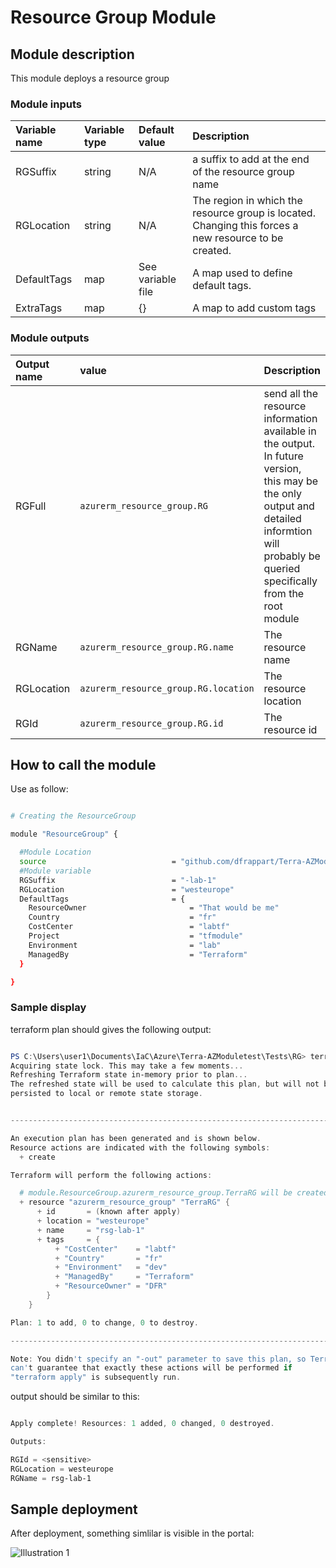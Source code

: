 # Resource Group Module

## Module description

This module deploys a resource group

### Module inputs

| Variable name | Variable type | Default value | Description |
|:--------------|:--------------|:--------------|:------------|
| RGSuffix | string | N/A | a suffix to add at the end of the resource group name |
| RGLocation | string | N/A | The region in which the resource group is located. Changing this forces a new resource to be created. |
| DefaultTags | map | See variable file | A map used to define default tags. |
| ExtraTags | map | {} | A map to add custom tags |
  
### Module outputs
  
| Output name | value | Description |
|:------------|:------|:------------|
| RGFull | `azurerm_resource_group.RG` | send all the resource information available in the output. In future version, this may be the only output and detailed informtion will probably be queried specifically from the root module |
| RGName | `azurerm_resource_group.RG.name` | The resource name |
| RGLocation | `azurerm_resource_group.RG.location` | The resource location |
| RGId | `azurerm_resource_group.RG.id` | The resource id |

## How to call the module

Use as follow:

```bash

# Creating the ResourceGroup

module "ResourceGroup" {

  #Module Location
  source                            = "github.com/dfrappart/Terra-AZModuletest//Modules_building_blocks//01 ResourceGroup/"
  #Module variable
  RGSuffix                          = "-lab-1"
  RGLocation                        = "westeurope"
  DefaultTags                       = {
    ResourceOwner                       = "That would be me"
    Country                             = "fr"
    CostCenter                          = "labtf"
    Project                             = "tfmodule"
    Environment                         = "lab"
    ManagedBy                           = "Terraform"
  }

}

```

### Sample display

terraform plan should gives the following output:

```powershell

PS C:\Users\user1\Documents\IaC\Azure\Terra-AZModuletest\Tests\RG> terraform plan
Acquiring state lock. This may take a few moments...
Refreshing Terraform state in-memory prior to plan...
The refreshed state will be used to calculate this plan, but will not be
persisted to local or remote state storage.


------------------------------------------------------------------------

An execution plan has been generated and is shown below.
Resource actions are indicated with the following symbols:
  + create

Terraform will perform the following actions:

  # module.ResourceGroup.azurerm_resource_group.TerraRG will be created
  + resource "azurerm_resource_group" "TerraRG" {
      + id       = (known after apply)
      + location = "westeurope"
      + name     = "rsg-lab-1"
      + tags     = {
          + "CostCenter"    = "labtf"
          + "Country"       = "fr"
          + "Environment"   = "dev"
          + "ManagedBy"     = "Terraform"
          + "ResourceOwner" = "DFR"
        }
    }

Plan: 1 to add, 0 to change, 0 to destroy.

------------------------------------------------------------------------

Note: You didn't specify an "-out" parameter to save this plan, so Terraform
can't guarantee that exactly these actions will be performed if
"terraform apply" is subsequently run.

```

output should be similar to this:

```powershell

Apply complete! Resources: 1 added, 0 changed, 0 destroyed.

Outputs:

RGId = <sensitive>
RGLocation = westeurope
RGName = rsg-lab-1

```

## Sample deployment

After deployment, something simlilar is visible in the portal:

![Illustration 1](./Img/RG001.png)